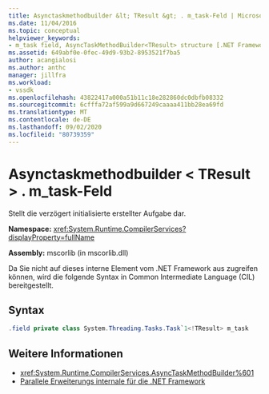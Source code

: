 ```yaml
---
title: Asynctaskmethodbuilder &lt; TResult &gt; . m_task-Feld | Microsoft-Dokumentation
ms.date: 11/04/2016
ms.topic: conceptual
helpviewer_keywords:
- m_task field, AsyncTaskMethodBuilder<TResult> structure [.NET Framework debug engines]
ms.assetid: 649abf0e-0fec-49d9-93b2-8953521f7ba5
author: acangialosi
ms.author: anthc
manager: jillfra
ms.workload:
- vssdk
ms.openlocfilehash: 43822417a000a51b11c18e282860dc0dbfb08332
ms.sourcegitcommit: 6cfffa72af599a9d667249caaaa411bb28ea69fd
ms.translationtype: MT
ms.contentlocale: de-DE
ms.lasthandoff: 09/02/2020
ms.locfileid: "80739359"
---
```

# <a name="asynctaskmethodbuilderlttresultgtm_task-field"></a>Asynctaskmethodbuilder &lt; TResult &gt; . m_task-Feld
Stellt die verzögert initialisierte erstellter Aufgabe dar.

 **Namespace:** <xref:System.Runtime.CompilerServices?displayProperty=fullName>

 **Assembly:** mscorlib (in mscorlib.dll)

 Da Sie nicht auf dieses interne Element vom .NET Framework aus zugreifen können, wird die folgende Syntax in Common Intermediate Language (CIL) bereitgestellt.

## <a name="syntax"></a>Syntax

```csharp
.field private class System.Threading.Tasks.Task`1<!TResult> m_task
```

## <a name="see-also"></a>Weitere Informationen
- <xref:System.Runtime.CompilerServices.AsyncTaskMethodBuilder%601>
- [Parallele Erweiterungs internale für die .NET Framework](../../extensibility/debugger/parallel-extension-internals-for-the-dotnet-framework.md)
